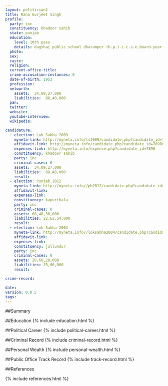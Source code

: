 ```yaml
---
layout: politician2
title: Rana Gurjeet Singh
profile: 
  party: inc
  constituency: khadoor sahib
  state: punjab
  education: 
    level: 10th pass
    details: dagshai public school dharampur (h.p.)-i.c.s.e.board-year 1972
  photo: 
  sex: 
  caste: 
  religion: 
  current-office-title: 
  crime-accusation-instances: 0
  date-of-birth: 1953
  profession: 
  networth: 
    assets:  34,09,27,000
    liabilities:  88,40,000
  pan: 
  twitter: 
  website: 
  youtube-interview: 
  wikipedia: 

candidature: 
  - election: Lok Sabha 2009
    myneta-link: http://myneta.info/ls2009/candidate.php?candidate_id=7890
    affidavit-link: http://myneta.info/candidate.php?candidate_id=7890&scan=original
    expenses-link: http://myneta.info/expense.php?candidate_id=7890
    constituency: khadoor sahib 
    party: inc
    criminal-cases: 0
    assets:  34,09,27,000
    liabilities:  88,40,000
    result:  
  - election: Punjab 2012
    myneta-link: http://myneta.info//pb2012/candidate.php?candidate_id=159
    affidavit-link: 
    expenses-link: 
    constituency: kapurthala 
    party: inc
    criminal-cases: 0
    assets: 68,48,36,000
    liabilities: 22,62,54,000
    result:  
  - election: Lok Sabha 2004
    myneta-link: http://myneta.info//loksabha2004/candidate.php?candidate_id=3039
    affidavit-link: 
    expenses-link: 
    constituency: jullundur 
    party: inc
    criminal-cases: 0
    assets: 20,60,28,008
    liabilities: 25,00,000
    result:  

crime-record: 

date: 
version: 0.0.5
tags: 
---
```

##Summary


##Education
{% include education.html %}


##Political Career
{% include political-career.html %}


##Criminal Record
{% include criminal-record.html %}


##Personal Wealth
{% include personal-wealth.html %}


##Public Office Track Record
{% include track-record.html %}


##References


{% include references.html %}